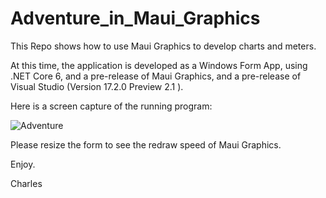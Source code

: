 # Adventure_in_Maui_Graphics
This Repo shows how to use Maui Graphics to develop charts and meters.

At this time, the application is developed as a Windows Form App, using .NET Core 6, and a
pre-release of Maui Graphics, and a pre-release of Visual Studio (Version 17.2.0 Preview 2.1
).

Here is a screen capture of the running program:

![Adventure](https://user-images.githubusercontent.com/1317234/162640142-4a75b26a-7c1b-43e0-9000-094ceb699139.PNG)

Please resize the form to see the redraw speed of Maui Graphics.

Enjoy.

Charles

